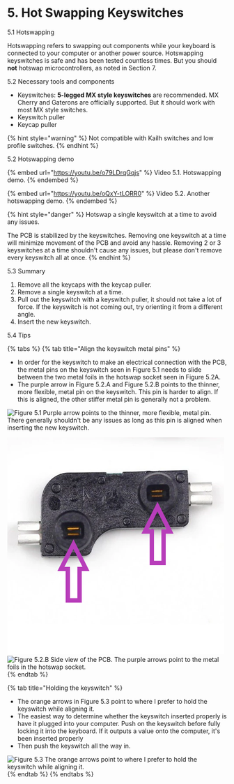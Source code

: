 # 5. Hot Swapping Keyswitches

5.1 Hotswapping

Hotswapping refers to swapping out components while your keyboard is connected to your computer or another power source. Hotswapping keyswitches is safe and has been tested countless times. But you should **not** hotswap microcontrollers, as noted in Section 7.&#x20;



5.2 Necessary tools and components

* Keyswitches: **5-legged MX style keyswitches** are recommended. MX Cherry and Gaterons are officially supported. But it should work with most MX style switches.
* Keyswitch puller
* Keycap puller

{% hint style="warning" %}
Not compatible with Kailh switches and low profile switches.
{% endhint %}



5.2 Hotswapping demo

{% embed url="https://youtu.be/o79LDrqGqjs" %}
Video 5.1. Hotswapping demo.
{% endembed %}

{% embed url="https://youtu.be/oQxY-tLORR0" %}
Video 5.2. Another hotswapping demo.
{% endembed %}



{% hint style="danger" %}
Hotswap a single keyswitch at a time to avoid any issues.

The PCB is stabilized by the keyswitches. Removing one keyswitch at a time will minimize movement of the PCB and avoid any hassle. Removing 2 or 3 keyswitches at a time shouldn't cause any issues, but please don't remove every keyswitch all at once.
{% endhint %}



5.3 Summary

1. Remove all the keycaps with the keycap puller.
2. Remove a single keyswitch at a time.
3. Pull out the keyswitch with a keyswitch puller, it should not take a lot of force. If the keyswitch is not coming out, try orienting it from a different angle.
4. &#x20;Insert the new keyswitch.



5.4 Tips

{% tabs %}
{% tab title="Align the keyswitch metal pins" %}
* In order for the keyswitch to make an electrical connection with the PCB, the metal pins on the keyswitch seen in Figure 5.1 needs to slide between the two metal foils in the hotswap socket seen in Figure 5.2A.
* The purple arrow in Figure 5.2.A and Figure 5.2.B points to the thinner, more flexible, metal pin on the keyswitch. This pin is harder to align. If this is aligned, the other stiffer metal pin is generally not a problem.&#x20;



![Figure 5.1 Purple arrow points to the thinner, more flexible, metal pin. There generally shouldn't be any issues as long as this pin is aligned when inserting the new keyswitch.](.gitbook/assets/photo\_1\_keyswitch\_underside.jpg)



![Figure 5.2.A The purple arrows point to the metal foils in the hotswap socket. The metal pins on the keyswitch need to slide between the foils.](.gitbook/assets/kail.png) ![Figure 5.2.B Side view of the PCB. The purple arrows point to the metal foils in the hotswap socket.](.gitbook/assets/pcb\_sideview.jpg)
{% endtab %}

{% tab title="Holding the keyswitch" %}
* The orange arrows in Figure 5.3 point to where I prefer to hold the keyswitch while aligning it.
* The easiest way to determine whether the keyswitch inserted properly is have it plugged into your computer. Push on the keyswitch before fully locking it into the keyboard. If it outputs a value onto the computer, it's been inserted properly&#x20;
* Then push the keyswitch all the way in.



![Figure 5.3 The orange arrows point to where I prefer to hold the keyswitch while aligning it.](.gitbook/assets/photo\_2\_keyswitch\_topside.jpg)
{% endtab %}
{% endtabs %}

